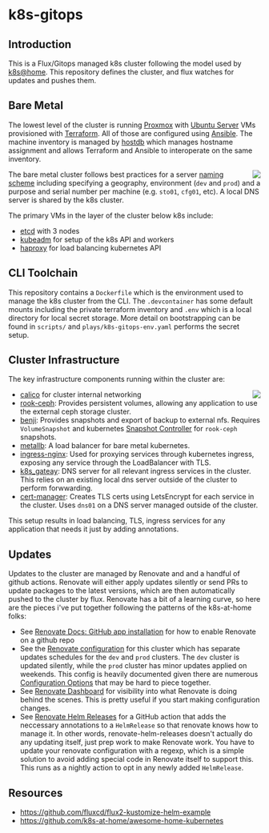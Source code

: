 # k8s-gitops

## Introduction

This is a Flux/Gitops managed k8s cluster following the model used by [k8s@home](https://github.com/k8s-at-home). This repository defines the cluster, and flux watches for updates and pushes them.

## Bare Metal

The lowest level of the cluster is running [Proxmox](https://www.proxmox.com) with
[Ubuntu Server](https://ubuntu.com/server) VMs provisioned with
[Terraform](https://www.terraform.io/). All of those are configured using
[Ansible](https://www.ansible.com/). The machine inventory is managed by
[hostdb](https://github.com/allenporter/hostdb) which manages hostname assignment
and allows Terraform and Ansible to interoperate on the same inventory.

<img
src="https://docs.google.com/drawings/d/e/2PACX-1vQSdj_iQgONocRCS5xzm-SGVDlHUF5PFnhRMoef2jgxjehC9hKFuafqKDzUIznGV9FOEWNEFlnstKSt/pub?w=433&amp;h=379"
align=right>

The bare metal cluster follows best practices for a server [naming
scheme](https://mnx.io/blog/a-proper-server-naming-scheme/) including specifying a geography, environment (`dev` and `prod`) and a purpose and serial number per machine (e.g. `sto01`, `cfg01`, etc). A local DNS server is shared by the k8s cluster.

The primary VMs in the layer of the cluster below k8s include:

  - [etcd](https://etcd.io/) with 3 nodes
  - [kubeadm](https://kubernetes.io/docs/setup/production-environment/tools/kubeadm/) for setup of the k8s API and workers
  - [haproxy](http://www.haproxy.org/) for load balancing kubernetes API

## CLI Toolchain

This repository contains a `Dockerfile` which is the environment used to manage the k8s cluster
from the CLI. The `.devcontainer` has some default mounts including the private terraform
inventory and `.env` which is a local directory for local secret storage. More detail on
bootstrapping can be found in `scripts/` and `plays/k8s-gitops-env.yaml` performs the secret setup.

## Cluster Infrastructure

The key infrastructure components running within the cluster are:

<img
src="https://docs.google.com/drawings/d/e/2PACX-1vSZh09V6luZjHGP7YWNVQM9tGQ69R7exD--vz7lknp6Z2OuMDItiVjTSJhjVN2Y-PPaoQoqx2x3D0Ey/pub?w=481&amp;h=374"
align=right>

  - [calico](https://docs.projectcalico.org/about/about-calico) for cluster internal networking
  - [rook-ceph](https://rook.io/): Provides persistent volumes, allowing any application to use the external ceph storage cluster.
  - [benji](https://benji-backup.me/): Provides snapshots and export of backup to external nfs. Requires `VolumeSnapshot` and kubernetes [Snapshot Controller](https://kubernetes-csi.github.io/docs/snapshot-controller.html) for `rook-ceph` snapshots.
  - [metallb](https://metallb.universe.tf/): A load balancer for bare metal kubernetes.
  - [ingress-nginx](https://github.com/kubernetes/ingress-nginx): Used for proxying services through kubernetes ingress, exposing any service through the LoadBalancer with TLS.
  - [k8s_gateay](https://github.com/ori-edge/k8s_gateway): DNS server for all relevant ingress services in the cluster. This relies on an existing local dns server outside of the cluster to perform forwwarding.
  - [cert-manager](https://cert-manager.io/docs/): Creates TLS certs using LetsEncrypt for each service in the cluster. Uses `dns01` on a DNS server managed outside of the cluster.

This setup results in load balancing, TLS, ingress services for any application that needs it just by adding annotations.

## Updates

Updates to the cluster are managed by Renovate and and a handful of github actions. Renovate will either apply updates
silently or send PRs to update packages to the latest versions, which are then automatically pushed to the cluster by
flux. Renovate has a bit of a learning curve, so here are the pieces i've put together following the patterns of the
k8s-at-home folks:

- See [Renovate Docs: GitHub app installation](https://docs.renovatebot.com/install-github-app/) for how to enable Renovate on a github repo
- See the [Renovate configuration](renovate.json5) for this cluster which has separate updates schedules for the `dev`
  and `prod` clusters. The `dev` cluster is updated silently, while the `prod` cluster has minor updates applied on
  weekends. This config is heavily documented given there are numerous [Configuration Options](https://docs.renovatebot.com/configuration-options/) that may be hard to piece together.
- See [Renovate Dashboard](https://app.renovatebot.com/dashboard) for visibility into what Renovate is doing behind the
  scenes. This is pretty useful if you start making configuration changes.
- See [Renovate Helm Releases](https://github.com/k8s-at-home/renovate-helm-releases) for a GitHub action that adds the
  neccessary annotations to a `HelmRelease` so that renovate knows how to manage it. In other words, renovate-helm-releases
  doesn't actually do any updating itself, just prep work to make Renovate work. You have to update your renovate
  configuration with a regexp, which is a simple solution to avoid adding special code in Renovate itself to support
  this. This runs as a nightly action to opt in any newly added `HelmRelease`.

## Resources

  - https://github.com/fluxcd/flux2-kustomize-helm-example
  - https://github.com/k8s-at-home/awesome-home-kubernetes

